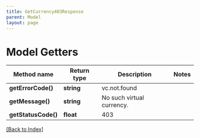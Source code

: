```yaml
---
title: GetCurrency403Response
parent: Model
layout: page
---
```


# Model Getters

Method name | Return type | Description | Notes
------------ | ------------- | ------------- | -------------
**getErrorCode()** | **string** | vc.not.found |
**getMessage()** | **string** | No such virtual currency. |
**getStatusCode()** | **float** | 403 |

[[Back to Index]](../index.md)
